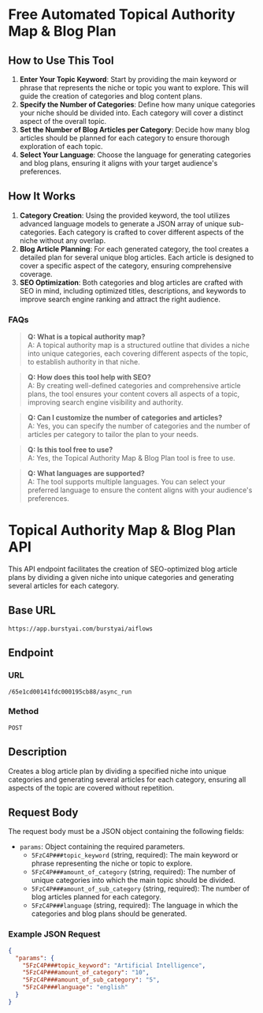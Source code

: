 # Free Automated Topical Authority Map & Blog Plan

## How to Use This Tool

1. **Enter Your Topic Keyword**: Start by providing the main keyword or phrase that represents the niche or topic you want to explore. This will guide the creation of categories and blog content plans.
2. **Specify the Number of Categories**: Define how many unique categories your niche should be divided into. Each category will cover a distinct aspect of the overall topic.
3. **Set the Number of Blog Articles per Category**: Decide how many blog articles should be planned for each category to ensure thorough exploration of each topic.
4. **Select Your Language**: Choose the language for generating categories and blog plans, ensuring it aligns with your target audience's preferences.

## How It Works

1. **Category Creation**: Using the provided keyword, the tool utilizes advanced language models to generate a JSON array of unique sub-categories. Each category is crafted to cover different aspects of the niche without any overlap.
2. **Blog Article Planning**: For each generated category, the tool creates a detailed plan for several unique blog articles. Each article is designed to cover a specific aspect of the category, ensuring comprehensive coverage.
3. **SEO Optimization**: Both categories and blog articles are crafted with SEO in mind, including optimized titles, descriptions, and keywords to improve search engine ranking and attract the right audience.

### FAQs

> **Q: What is a topical authority map?**  
> A: A topical authority map is a structured outline that divides a niche into unique categories, each covering different aspects of the topic, to establish authority in that niche.

> **Q: How does this tool help with SEO?**  
> A: By creating well-defined categories and comprehensive article plans, the tool ensures your content covers all aspects of a topic, improving search engine visibility and authority.

> **Q: Can I customize the number of categories and articles?**  
> A: Yes, you can specify the number of categories and the number of articles per category to tailor the plan to your needs.

> **Q: Is this tool free to use?**  
> A: Yes, the Topical Authority Map & Blog Plan tool is free to use.

> **Q: What languages are supported?**  
> A: The tool supports multiple languages. You can select your preferred language to ensure the content aligns with your audience's preferences.


# Topical Authority Map & Blog Plan API

This API endpoint facilitates the creation of SEO-optimized blog article plans by dividing a given niche into unique categories and generating several articles for each category.

## Base URL

`https://app.burstyai.com/burstyai/aiflows`

## Endpoint

### URL
`/65e1cd00141fdc000195cb88/async_run`

### Method
`POST`

## Description

Creates a blog article plan by dividing a specified niche into unique categories and generating several articles for each category, ensuring all aspects of the topic are covered without repetition.

## Request Body

The request body must be a JSON object containing the following fields:

- `params`: Object containing the required parameters.
  - `5FzC4P###topic_keyword` (string, required): The main keyword or phrase representing the niche or topic to explore.
  - `5FzC4P###amount_of_category` (string, required): The number of unique categories into which the main topic should be divided.
  - `5FzC4P###amount_of_sub_category` (string, required): The number of blog articles planned for each category.
  - `5FzC4P###language` (string, required): The language in which the categories and blog plans should be generated.

### Example JSON Request

```json
{
  "params": {
    "5FzC4P###topic_keyword": "Artificial Intelligence",
    "5FzC4P###amount_of_category": "10",
    "5FzC4P###amount_of_sub_category": "5",
    "5FzC4P###language": "english"
  }
}
